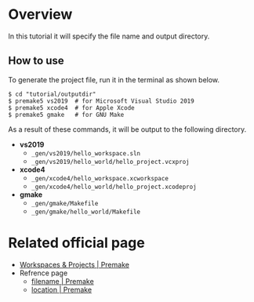 # Overview

In this tutorial it will specify the file name and output directory.

## How to use

To generate the project file, run it in the terminal as shown below.

```shell
$ cd "tutorial/outputdir"
$ premake5 vs2019  # for Microsoft Visual Studio 2019
$ premake5 xcode4  # for Apple Xcode
$ premake5 gmake   # for GNU Make
```

As a result of these commands, it will be output to the following directory.

- **vs2019**
    - `_gen/vs2019/hello_workspace.sln`
    - `_gen/vs2019/hello_world/hello_project.vcxproj`
- **xcode4**
    - `_gen/xcode4/hello_workspace.xcworkspace`
    - `_gen/xcode4/hello_world/hello_project.xcodeproj`
- **gmake**
    - `_gen/gmake/Makefile`
    - `_gen/gmake/hello_world/Makefile`

# Related official page

- [Workspaces & Projects | Premake](https://premake.github.io/docs/Workspaces-and-Projects#locations)
- Refrence page
    - [filename | Premake](https://premake.github.io/docs/filename)
    - [location | Premake](https://premake.github.io/docs/location)
